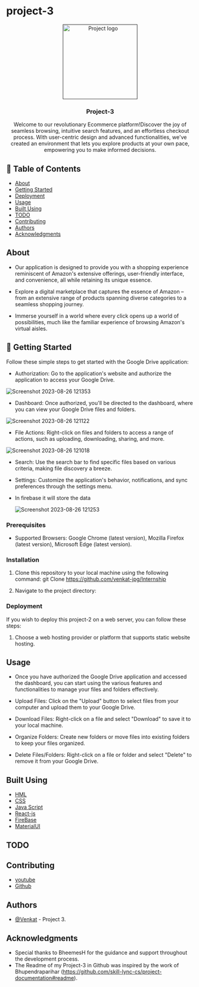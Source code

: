 # project-3
<p align="center">
  <a href="" rel="noopener">
    <img width=200px height=200px src="https://www.pixelstalk.net/wp-content/uploads/2016/05/Youtube-Logo-Wallpapers-Free-Download.jpg" alt="Project logo">
  </a>
</p>
<h3 align="center">Project-3</h3>
<div align="center">
 
</div>

<p align="center">  Welcome to our revolutionary Ecommerce platform!Discover the joy of seamless browsing, intuitive search features, and an effortless checkout process. With user-centric design and advanced functionalities, we've created an environment that lets you explore products at your own pace, empowering you to make informed decisions.
    <br> 
</p>

## 📝 Table of Contents
- [About](#about)
- [Getting Started](#getting_started)
- [Deployment](#deployment)
- [Usage](#usage)
- [Built Using](#built_using)
- [TODO](../TODO.md)
- [Contributing](../CONTRIBUTING.md)
- [Authors](#authors)
- [Acknowledgments](#acknowledgement)

##  About <a name = "about"></a>
- Our application is designed to provide you with a shopping experience reminiscent of Amazon's extensive offerings, user-friendly interface, and convenience, all while retaining its unique essence.
 
- Explore a digital marketplace that captures the essence of Amazon – from an extensive range of products spanning diverse categories to a seamless shopping journey.

- Immerse yourself in a world where every click opens up a world of possibilities, much like the familiar experience of browsing Amazon's virtual aisles.

## 🏁 Getting Started <a name="getting_started"></a>

Follow these simple steps to get started with the Google Drive application:

- Authorization: Go to the application's website and authorize the application to access your Google Drive.

![Screenshot 2023-08-26 121353](https://github.com/venkat-jpg/project-3/assets/128593769/787ad3aa-7052-4654-baa8-8bafa90cec8d)


- Dashboard: Once authorized, you'll be directed to the dashboard, where you can view your Google Drive files and folders.

![Screenshot 2023-08-26 121122](https://github.com/venkat-jpg/project-3/assets/128593769/cad96f57-e5ac-451e-b26a-bd6ead758e09)


- File Actions: Right-click on files and folders to access a range of actions, such as uploading, downloading, sharing, and more.


![Screenshot 2023-08-26 121018](https://github.com/venkat-jpg/project-3/assets/128593769/f3961199-357e-4435-8501-c9f90348d135)


- Search: Use the search bar to find specific files based on various criteria, making file discovery a breeze.

- Settings: Customize the application's behavior, notifications, and sync preferences through the settings menu.

- In firebase it will store the data

  ![Screenshot 2023-08-26 121253](https://github.com/venkat-jpg/project-3/assets/128593769/a7cbc447-9db4-4fe9-8fc8-343ee4121932)



### Prerequisites

- Supported Browsers: Google Chrome (latest version), Mozilla Firefox (latest version), Microsoft Edge (latest version).

### Installation

1. Clone this repository to your local machine using the following command:
git Clone https://github.com/venkat-jpg/Internship

2. Navigate to the project directory:


### Deployment

If you wish to deploy this project-2 on a web server, you can follow these steps:

1. Choose a web hosting provider or platform that supports static website hosting.


## Usage <a name="usage"></a>
- Once you have authorized the Google Drive application and accessed the dashboard, you can start using the various features and functionalities to manage your files and folders effectively.
- Upload Files: Click on the "Upload" button to select files from your computer and upload them to your Google Drive.

- Download Files: Right-click on a file and select "Download" to save it to your local machine.

- Organize Folders: Create new folders or move files into existing folders to keep your files organized.

- Delete Files/Folders: Right-click on a file or folder and select "Delete" to remove it from your Google Drive.


## Built Using <a name="built_using"></a>

- [HML](https://code.visualstudio.com/download)
- [CSS](https://code.visualstudio.com/download)
- [Java Script](https://code.visualstudio.com/download)
- [React-js](https://code.visualstudio.com/download)
- [FireBase](https://console.firebase.google.com/u/0/project/drive-clone-38a94/overview)
- [MaterialUI](https://mui.com/material-ui/material-icons/?query=app&selected=Apps)

## TODO

## Contributing

- [youtube](https://www.youtube.com/watch?v=0YFrGy_mzjY&t=5925s)
- [Github](https://github.com/skill-lync-cs/project-documentation#readme)

## Authors <a name="authors"></a>

- [@Venkat](https://github.com/venkat-jpg) - Project 3.

## Acknowledgments <a name="acknowledgement"></a>

- Special thanks to BheemesH for the guidance and support throughout the development process.
- The Readme of my Project-3 in Github was inspired by the work of Bhupendraparihar (https://github.com/skill-lync-cs/project-documentation#readme).

